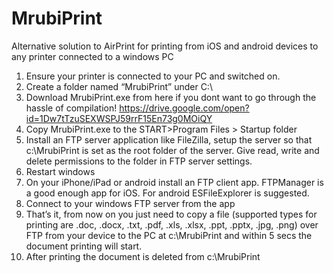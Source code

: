 # MrubiPrint
Alternative solution to AirPrint for printing from iOS and android devices
to any printer connected to a windows PC

1. Ensure your printer is connected to your PC and switched on.
2. Create a folder named “MrubiPrint” under C:\
3. Download MrubiPrint.exe from here if you dont want to go through the hassle of compilation!
https://drive.google.com/open?id=1Dw7tTzuSEXWSPJ59rrF15En73g0MOiQY
4. Copy MrubiPrint.exe to the START>Program Files > Startup folder
6. Install an FTP server application like FileZilla, setup the server so that 
c:\MrubiPrint is set as the root folder of the server. Give read, write and delete permissions to the folder in FTP server settings.
7. Restart windows
8. On your iPhone/iPad or android install an FTP client app. FTPManager is a good enough app for iOS. For android ESFileExplorer is suggested.
9. Connect to your windows FTP server from the app
10. That’s it, from now on you just need to copy a file (supported types for printing are .doc, .docx, .txt, .pdf, .xls, .xlsx, .ppt, .pptx, .jpg, .png) over FTP from your device to the PC  at c:\MrubiPrint and within 5 secs the document printing will start.
11. After printing the document is deleted from c:\MrubiPrint
